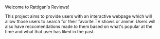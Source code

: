 Welcome to Rattigan's Reviews!

This project aims to provide users with an interactive webpage which will allow those users to search for their favorite TV shows or anime!
Users will also have reccomendations made to them based on what's popular at the time and what that user has liked in the past.
